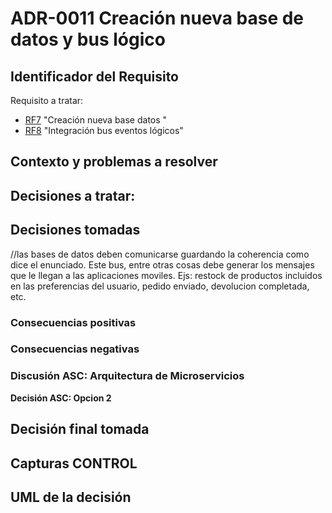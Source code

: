 # ADR-0011 Creación nueva base de datos y bus lógico

## Identificador del Requisito

Requisito a tratar: 
* [RF7](../Requisitos/rf7.md) "Creación nueva base datos "
* [RF8](../Requisitos/rf8.md) "Integración bus eventos lógicos"

## Contexto y problemas a resolver



## Decisiones a tratar:





## Decisiones tomadas

//las bases de datos deben comunicarse guardando la coherencia como dice el enunciado. Este bus, entre otras cosas debe generar los mensajes que le llegan a las aplicaciones moviles. Ejs: 
restock de productos incluidos en las preferencias del usuario, pedido enviado, devolucion completada, etc.

### Consecuencias positivas <!-- optional -->



### Consecuencias negativas <!-- optional -->


### Discusión ASC: Arquitectura de Microservicios

**Decisión ASC: Opcion 2**

## Decisión final tomada



## Capturas CONTROL 


## UML de la decisión






